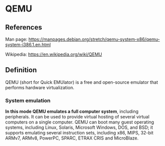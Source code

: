 # QEMU

## References
Man page:
https://manpages.debian.org/stretch/qemu-system-x86/qemu-system-i386.1.en.html

Wikipedia: 
https://en.wikipedia.org/wiki/QEMU

## Definition
QEMU (short for Quick EMUlator) is a free and open-source emulator that performs hardware virtualization.

### System emulation
**In this mode QEMU emulates a full computer system**, including peripherals. It can be used to provide virtual hosting of several virtual computers on a single computer. QEMU can boot many guest operating systems, including Linux, Solaris, Microsoft Windows, DOS, and BSD; it supports emulating several instruction sets, including x86, MIPS, 32-bit ARMv7, ARMv8, PowerPC, SPARC, ETRAX CRIS and MicroBlaze.